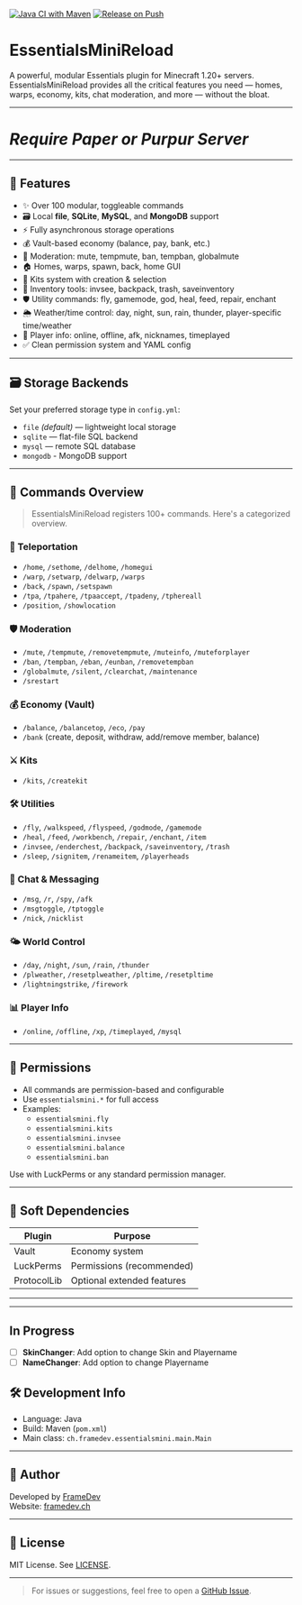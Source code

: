 [![Java CI with Maven](https://github.com/frame-dev/EssentialsMiniReload/actions/workflows/maven.yml/badge.svg)](https://github.com/frame-dev/EssentialsMiniReload/actions/workflows/maven.yml)
[![Release on Push](https://github.com/frame-dev/EssentialsMiniReload/actions/workflows/release.yml/badge.svg)](https://github.com/frame-dev/EssentialsMiniReload/actions/workflows/release.yml)

# EssentialsMiniReload

A powerful, modular Essentials plugin for Minecraft 1.20+ servers. EssentialsMiniReload provides all the critical features you need — homes, warps, economy, kits, chat moderation, and more — without the bloat.

---

# ***Require Paper or Purpur Server***

---

## 🚀 Features

- ✨ Over 100 modular, toggleable commands
- 🗃️ Local **file**, **SQLite**, **MySQL**, and **MongoDB** support
- ⚡ Fully asynchronous storage operations
- 💰 Vault-based economy (balance, pay, bank, etc.)
- 🔨 Moderation: mute, tempmute, ban, tempban, globalmute
- 🏠 Homes, warps, spawn, back, home GUI
- 🎒 Kits system with creation & selection
- 🎯 Inventory tools: invsee, backpack, trash, saveinventory
- 🛡️ Utility commands: fly, gamemode, god, heal, feed, repair, enchant
- 🌦️ Weather/time control: day, night, sun, rain, thunder, player-specific time/weather
- 👀 Player info: online, offline, afk, nicknames, timeplayed
- ✅ Clean permission system and YAML config

---

## 🗃️ Storage Backends

Set your preferred storage type in `config.yml`:

- `file` *(default)* — lightweight local storage
- `sqlite` — flat-file SQL backend
- `mysql` — remote SQL database
- `mongodb` - MongoDB support

---

## 💬 Commands Overview

> EssentialsMiniReload registers 100+ commands. Here's a categorized overview.

### 🔀 Teleportation
- `/home`, `/sethome`, `/delhome`, `/homegui`
- `/warp`, `/setwarp`, `/delwarp`, `/warps`
- `/back`, `/spawn`, `/setspawn`
- `/tpa`, `/tpahere`, `/tpaaccept`, `/tpadeny`, `/tphereall`
- `/position`, `/showlocation`

### 🛡️ Moderation
- `/mute`, `/tempmute`, `/removetempmute`, `/muteinfo`, `/muteforplayer`
- `/ban`, `/tempban`, `/eban`, `/eunban`, `/removetempban`
- `/globalmute`, `/silent`, `/clearchat`, `/maintenance`
- `/srestart`

### 💰 Economy (Vault)
- `/balance`, `/balancetop`, `/eco`, `/pay`
- `/bank` (create, deposit, withdraw, add/remove member, balance)

### ⚔️ Kits
- `/kits`, `/createkit`

### 🛠️ Utilities
- `/fly`, `/walkspeed`, `/flyspeed`, `/godmode`, `/gamemode`
- `/heal`, `/feed`, `/workbench`, `/repair`, `/enchant`, `/item`
- `/invsee`, `/enderchest`, `/backpack`, `/saveinventory`, `/trash`
- `/sleep`, `/signitem`, `/renameitem`, `/playerheads`

### 💬 Chat & Messaging
- `/msg`, `/r`, `/spy`, `/afk`
- `/msgtoggle`, `/tptoggle`
- `/nick`, `/nicklist`

### 🌤️ World Control
- `/day`, `/night`, `/sun`, `/rain`, `/thunder`
- `/plweather`, `/resetplweather`, `/pltime`, `/resetpltime`
- `/lightningstrike`, `/firework`

### 📊 Player Info
- `/online`, `/offline`, `/xp`, `/timeplayed`, `/mysql`

---

## 🔐 Permissions

- All commands are permission-based and configurable
- Use `essentialsmini.*` for full access
- Examples:
    - `essentialsmini.fly`
    - `essentialsmini.kits`
    - `essentialsmini.invsee`
    - `essentialsmini.balance`
    - `essentialsmini.ban`

Use with LuckPerms or any standard permission manager.

---

## 🔌 Soft Dependencies

| Plugin              | Purpose                     |
|---------------------|-----------------------------|
| Vault               | Economy system              |
| LuckPerms           | Permissions (recommended)   |
| ProtocolLib         | Optional extended features  |

---

---

## In Progress

- [ ] **SkinChanger**: Add option to change Skin and Playername
- [ ] **NameChanger**: Add option to change Playername

## 🛠️ Development Info

- Language: Java
- Build: Maven (`pom.xml`)
- Main class: `ch.framedev.essentialsmini.main.Main`

---

## 👤 Author

Developed by [FrameDev](https://github.com/frame-dev)  
Website: [framedev.ch](https://framedev.ch)

---

## 📄 License

MIT License. See [LICENSE](./LICENSE).

---

> For issues or suggestions, feel free to open a [GitHub Issue](https://github.com/frame-dev/EssentialsMiniReload/issues).
